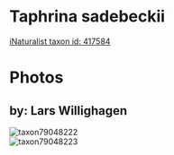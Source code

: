 
Taphrina sadebeckii
===================
  
[iNaturalist taxon id: 417584](https://www.inaturalist.org/taxa/417584)
# Photos

## by: Lars Willighagen
  
![taxon79048222](https://inaturalist-open-data.s3.amazonaws.com/photos/84896338/medium.jpeg)  
![taxon79048223](https://inaturalist-open-data.s3.amazonaws.com/photos/84896341/medium.jpeg)